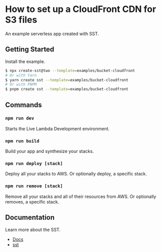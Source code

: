 # How to set up a CloudFront CDN for S3 files

An example serverless app created with SST.

## Getting Started

Install the example.

```bash
$ npx create-sst@two --template=examples/bucket-cloudfront
# Or with Yarn
$ yarn create sst --template=examples/bucket-cloudfront
# Or with PNPM
$ pnpm create sst --template=examples/bucket-cloudfront
```

## Commands

### `npm run dev`

Starts the Live Lambda Development environment.

### `npm run build`

Build your app and synthesize your stacks.

### `npm run deploy [stack]`

Deploy all your stacks to AWS. Or optionally deploy, a specific stack.

### `npm run remove [stack]`

Remove all your stacks and all of their resources from AWS. Or optionally removes, a specific stack.

## Documentation

Learn more about the SST.

- [Docs](https://docs.sst.dev/)
- [sst](https://docs.sst.dev/packages/sst)
